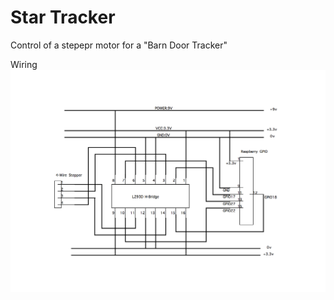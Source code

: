 # Star Tracker

Control of a stepepr motor for a "Barn Door Tracker"

Wiring
![Wiring](/wiring-diagram.png)